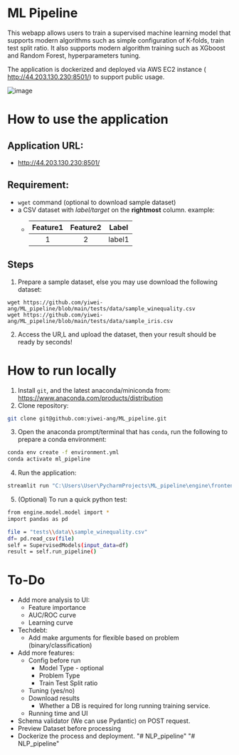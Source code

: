 # ML Pipeline

This webapp allows users to train a supervised machine learning model that supports modern algorithms such as simple configuration of K-folds, train test split ratio. It also supports modern algorithm training such as XGboost and Random Forest, hyperparameters tuning.

The application is dockerized and deployed via AWS EC2 instance ( http://44.203.130.230:8501/) to support public usage.

![image](https://user-images.githubusercontent.com/66100446/177497797-8b2d18a4-2292-4b42-b1d2-1a578521bf34.png)


# How to use the application
## Application URL: 
* http://44.203.130.230:8501/  

## Requirement: 
* `wget` command (optional to download sample dataset)
* a CSV dataset with *label/target* on the **rightmost** column. example:
  * | Feature1 | Feature2 | Label | 
    | :---: | :---: | :---: |
    | 1 | 2 | label1 |
## Steps
1. Prepare a sample dataset, else you may use download the following dataset:
```angular2html
wget https://github.com/yiwei-ang/ML_pipeline/blob/main/tests/data/sample_winequality.csv
wget https://github.com/yiwei-ang/ML_pipeline/blob/main/tests/data/sample_iris.csv
```
2. Access the UR,L and upload the dataset, then your result should be ready by seconds!

# How to run locally
1. Install `git`, and the latest anaconda/miniconda from: https://www.anaconda.com/products/distribution
2. Clone repository:
```bash
git clone git@github.com:yiwei-ang/ML_pipeline.git
```
3. Open the anaconda prompt/terminal that has `conda`, run the following to prepare a conda environment:
```bash
conda env create -f environment.yml
conda activate ml_pipeline
```
4. Run the application:
```bash
streamlit run "C:\Users\User\PycharmProjects\ML_pipeline\engine\frontend\main.py"
```
5. (Optional) To run a quick python test:
```bash
from engine.model.model import *
import pandas as pd

file = "tests\\data\\sample_winequality.csv"
df= pd.read_csv(file)
self = SupervisedModels(input_data=df)
result = self.run_pipeline()
```
# To-Do
* Add more analysis to UI:
  * Feature importance
  * AUC/ROC curve
  * Learning curve
* Techdebt:
  * Add make arguments for flexible based on problem (binary/classification)
* Add more features:
  * Config before run
    * Model Type - optional
    * Problem Type
    * Train Test Split ratio
  * Tuning (yes/no)
  * Download results
    * Whether a DB is required for long running training service.
  * Running time and UI
* Schema validator (We can use Pydantic) on POST request.
* Preview Dataset before processing
* Dockerize the process and deployment.
"# NLP_pipeline" 
"# NLP_pipeline" 
